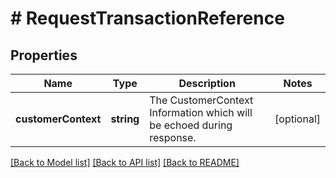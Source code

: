 # # RequestTransactionReference

## Properties

Name | Type | Description | Notes
------------ | ------------- | ------------- | -------------
**customerContext** | **string** | The CustomerContext Information which will be echoed during response. | [optional]

[[Back to Model list]](../../README.md#models) [[Back to API list]](../../README.md#endpoints) [[Back to README]](../../README.md)
